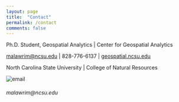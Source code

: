 ```yaml
---
layout: page
title:  "Contact"
permalink: /contact
comments: false
---
```



Ph.D. Student, Geospatial Analytics | Center for Geospatial Analytics

malawrim@ncsu.edu | 828-776-6137 | <a class="nav-link" href="geospatial.ncsu.edu">geospatial.ncsu.edu</a>

North Carolina State University | College of Natural Resources

<div class="col-2 col-lg-2">
    <div class="h-100 card-group">
        <div class="card">
        <p class="mb-5"><img class="card-img-top" src="{{site.baseurl}}/assets/images/email_icon.png" alt="email">
        </p>
        <div class="card-body">
            <h6 class="card-title">malawrim@ncsu.edu</h6>
        </div>
        </div>
    </div>
</div>